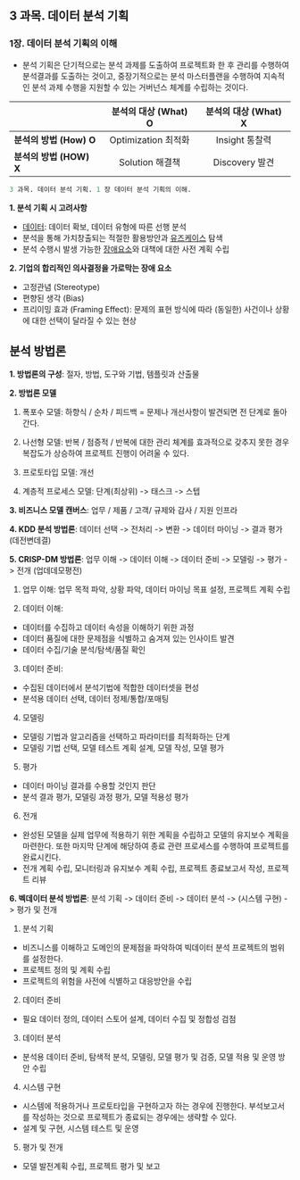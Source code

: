 ## 3 과목. 데이터 분석 기획

### 1장. 데이터 분석 기획의 이해
- 분석 기획은 단기적으로는 분석 과제를 도출하여 프로젝트화 한 후 관리를 수행하여 분석결과를 도출하는 것이고, 중장기적으로는 분석 마스터플랜을 수행하여 지속적인 분석 과제 수행을 지원할 수 있는 거버넌스 체계를 수립하는 것이다.


||분석의 대상 (What) O |분석의 대상 (What) X |
|:---|:---:|:---:|
|**분석의 방법 (How) O**| Optimization 최적화| Insight 통찰력|
|**분석의 방법 (HOW) X**| Solution 해결책| Discovery 발견|


```python
3 과목. 데이터 분석 기획. 1 장 데이터 분석 기획의 이해.
```

**1. 분석 기획 시 고려사항**

- <u>데이터</u>: 데이터 확보, 데이터 유형에 따른 선행 분석
- 분석을 통해 가치창출되는 적절한 활용방안과 <u>유즈케이스</u> 탐색
- 분석 수행시 발생 가능한 <u>장애요소</u>와 대책에 대한 사전 계획 수립

**2. 기업의 합리적인 의사결정을 가로막는 장애 요소**

- 고정관념 (Stereotype)
- 편향된 생각 (Bias)
- 프리이밍 효과 (Framing Effect): 문제의 표현 방식에 따라 (동일한) 사건이나 상황에 대한 선택이 달라질 수 있는 현상

## 분석 방법론
**1. 방법론의 구성**: 절자, 방법, 도구와 기법, 템플릿과 산출물

**2. 방법론 모델**

1) 폭포수 모델: 하향식 / 순차 / 피드백 = 문제나 개선사항이 발견되면 전 단계로 돌아간다.

2) 나선형 모델: 반복 / 점증적 / 반복에 대한 관리 체계를 효과적으로 갖추지 못한 경우 복잡도가 상승하여 프로젝트 진행이 어려울 수 있다.

3) 프로토타입 모델: 개선

4) 계층적 프로세스 모델: 단계(최상위) -> 태스크 -> 스텝

**3. 비즈니스 모델 캔버스**: 업무 / 제품 / 고객/ 규제와 감사 / 지원 인프라

**4. KDD 분석 방법론**: 데이터 선택 -> 전처리 -> 변환 -> 데이터 마이닝 -> 결과 평가 (데전변데결)

**5. CRISP-DM 방법론**: 업무 이해 -> 데이터 이해 -> 데이터 준비 -> 모델링 -> 평가 -> 전개 (업데데모평전)

1) 업무 이해: 업무 목적 파악, 상황 파악, 데이터 마이닝 목표 설정, 프로젝트 계획 수립

2) 데이터 이해:
- 데이터를 수집하고 데이터 속성을 이해하기 위한 과정
- 데이터 품질에 대한 문제점을 식별하고 숨겨져 있는 인사이트 발견
- 데이터 수집/기술 분석/탐색/품질 확인

3) 데이터 준비:
- 수집된 데이터에서 분석기법에 적합한 데이터셋을 편성
- 분석용 데이터 선택, 데이터 정제/통합/포매팅

4) 모델링
- 모델링 기법과 알고리즘을 선택하고 파라미터를 최적화하는 단계
- 모델링 기법 선택, 모델 테스트 계획 설계, 모델 작성, 모델 평가

5) 평가
- 데이터 마이닝 결과를 수용할 것인지 판단
- 분석 결과 평가, 모델링 과정 평가, 모델 적용성 평가

6) 전개
- 완성된 모델을 실제 업무에 적용하기 위한 계획을 수립하고 모델의 유지보수 계획을 마련한다. 또한 마지막 단계에 해당하여 종료 관련 프로세스를 수행하여 프로젝트를 완료시킨다.
- 전개 계획 수립, 모니터링과 유지보수 계획 수립, 프로젝트 종료보고서 작성, 프로젝트 리뷰

**6. 벡데이터 분석 방법론**: 분석 기획 -> 데이터 준비 -> 데이터 분석 -> (시스템 구현) -> 평가 및 전개

1) 분석 기획
- 비즈니스를 이해하고 도메인의 문제점을 파악하여 빅데이터 분석 프로젝트의 범위를 설정한다.
- 프로젝트 정의 및 계획 수립
- 프로젝트의 위험을 사전에 식별하고 대응방안을 수립

2) 데이터 준비
- 필요 데이터 정의, 데이터 스토어 설계, 데이터 수집 및 정합성 검점

3) 데이터 분석
- 분석용 데이터 준비, 탐색적 분석, 모델링, 모델 평가 및 검증, 모델 적용 및 운영 방안 수립

4) 시스템 구현
- 시스템에 적용하거나 프로토타입을 구현하고자 하는 경우에 진행한다. 부석보고서를 작성하는 것으로 프로젝트가 종료되는 경우에는 생략할 수 있다.
- 설계 및 구현, 시스템 테스트 및 운영

5) 평가 및 전개
- 모델 발전계획 수립, 프로젝트 평가 및 보고



